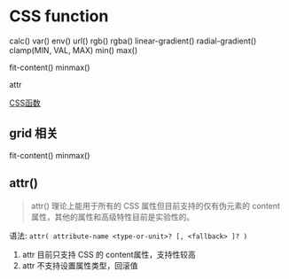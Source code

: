 # CSS function

calc()
var()
env()
url()
rgb()
rgba()
linear-gradient()
radial-gradient()
clamp(MIN, VAL, MAX)
min()
max()

fit-content()
minmax()

attr

[CSS函数](https://developer.mozilla.org/en-US/docs/Web/CSS/env)
## grid 相关
fit-content()
minmax()

## attr()
> attr() 理论上能用于所有的 CSS 属性但目前支持的仅有伪元素的 content 属性，其他的属性和高级特性目前是实验性的。

语法: `attr( attribute-name <type-or-unit>? [, <fallback> ]? )`

1. attr 目前只支持 CSS 的 content属性，支持性较高
2. attr 不支持设置属性类型，回滚值